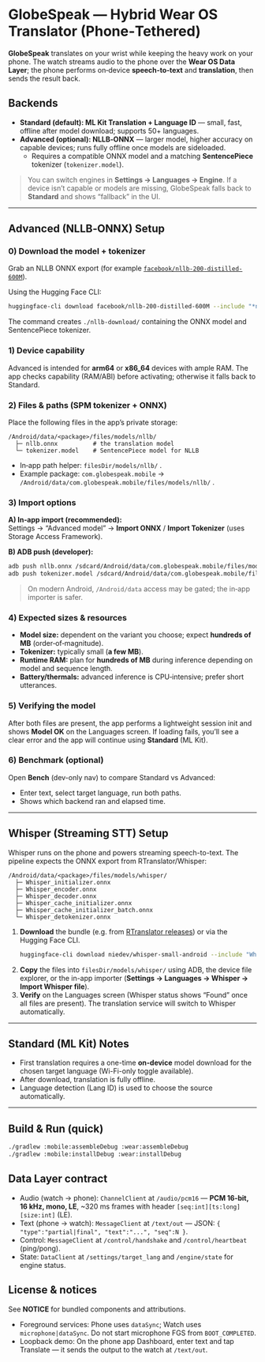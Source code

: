# GlobeSpeak — Hybrid Wear OS Translator (Phone‑Tethered)

**GlobeSpeak** translates on your wrist while keeping the heavy work on your phone. The watch streams audio to the phone over the **Wear OS Data Layer**; the phone performs on‑device **speech‑to‑text** and **translation**, then sends the result back.

## Backends
- **Standard (default): ML Kit Translation + Language ID** — small, fast, offline after model download; supports 50+ languages.
- **Advanced (optional): NLLB‑ONNX** — larger model, higher accuracy on capable devices; runs fully offline once models are sideloaded.
  - Requires a compatible ONNX model and a matching **SentencePiece** tokenizer (`tokenizer.model`).

> You can switch engines in **Settings → Languages → Engine**. If a device isn’t capable or models are missing, GlobeSpeak falls back to **Standard** and shows “fallback” in the UI.

---

## Advanced (NLLB‑ONNX) Setup

### 0) Download the model + tokenizer
Grab an NLLB ONNX export (for example [`facebook/nllb-200-distilled-600M`](https://huggingface.co/facebook/nllb-200-distilled-600M)).

Using the Hugging Face CLI:
```bash
huggingface-cli download facebook/nllb-200-distilled-600M --include "*nllb.onnx" "*tokenizer.model" --local-dir ./nllb-download
```
The command creates `./nllb-download/` containing the ONNX model and SentencePiece tokenizer.

### 1) Device capability
Advanced is intended for **arm64** or **x86_64** devices with ample RAM. The app checks capability (RAM/ABI) before activating; otherwise it falls back to Standard.

### 2) Files & paths (SPM tokenizer + ONNX)
Place the following files in the app’s private storage:

```
/Android/data/<package>/files/models/nllb/
  ├─ nllb.onnx          # the translation model
  └─ tokenizer.model    # SentencePiece model for NLLB
```

- In‑app path helper: `filesDir/models/nllb/` .
- Example package: `com.globespeak.mobile`  → `/Android/data/com.globespeak.mobile/files/models/nllb/` .

### 3) Import options
**A) In‑app import (recommended):**  
Settings → “Advanced model” → **Import ONNX** / **Import Tokenizer** (uses Storage Access Framework).

**B) ADB push (developer):**
```bash
adb push nllb.onnx /sdcard/Android/data/com.globespeak.mobile/files/models/nllb/nllb.onnx
adb push tokenizer.model /sdcard/Android/data/com.globespeak.mobile/files/models/nllb/tokenizer.model
```
> On modern Android, `/Android/data`  access may be gated; the in‑app importer is safer.

### 4) Expected sizes & resources
- **Model size:** dependent on the variant you choose; expect **hundreds of MB** (order‑of‑magnitude).  
- **Tokenizer:** typically small (**a few MB**).  
- **Runtime RAM:** plan for **hundreds of MB** during inference depending on model and sequence length.  
- **Battery/thermals:** advanced inference is CPU‑intensive; prefer short utterances.

### 5) Verifying the model
After both files are present, the app performs a lightweight session init and shows **Model OK** on the Languages screen. If loading fails, you’ll see a clear error and the app will continue using **Standard** (ML Kit).

### 6) Benchmark (optional)
Open **Bench** (dev-only nav) to compare Standard vs Advanced:
- Enter text, select target language, run both paths.  
- Shows which backend ran and elapsed time.

---

## Whisper (Streaming STT) Setup

Whisper runs on the phone and powers streaming speech-to-text. The pipeline expects the ONNX export from RTranslator/Whisper:

```
/Android/data/<package>/files/models/whisper/
  ├─ Whisper_initializer.onnx
  ├─ Whisper_encoder.onnx
  ├─ Whisper_decoder.onnx
  ├─ Whisper_cache_initializer.onnx
  ├─ Whisper_cache_initializer_batch.onnx
  └─ Whisper_detokenizer.onnx
```

1. **Download** the bundle (e.g. from [RTranslator releases](https://github.com/niedev/RTranslator/releases)) or via the Hugging Face CLI.
   ```bash
   huggingface-cli download niedev/whisper-small-android --include "Whisper_*.onnx" --local-dir ./whisper-download
   ```
2. **Copy** the files into `filesDir/models/whisper/` using ADB, the device file explorer, or the in-app importer (**Settings → Languages → Whisper → Import Whisper file**).
3. **Verify** on the Languages screen (Whisper status shows “Found” once all files are present). The translation service will switch to Whisper automatically.

---

## Standard (ML Kit) Notes
- First translation requires a one-time **on-device** model download for the chosen target language (Wi-Fi-only toggle available).  
- After download, translation is fully offline.  
- Language detection (Lang ID) is used to choose the source automatically.

---

## Build & Run (quick)
```bash
./gradlew :mobile:assembleDebug :wear:assembleDebug
./gradlew :mobile:installDebug :wear:installDebug
```

## Data Layer contract
- Audio (watch → phone): `ChannelClient` at `/audio/pcm16`  — **PCM 16‑bit, 16 kHz, mono, LE**, ~320 ms frames with header `[seq:int][ts:long][size:int]` (LE).  
- Text (phone → watch): `MessageClient` at `/text/out`  — JSON: `{ "type":"partial|final", "text":"...", "seq":N }`.  
- Control: `MessageClient` at `/control/handshake` and `/control/heartbeat` (ping/pong).  
- State: `DataClient` at `/settings/target_lang` and `/engine/state` for engine status.

## License & notices
See **NOTICE** for bundled components and attributions.
- Foreground services: Phone uses `dataSync`; Watch uses `microphone|dataSync`. Do not start microphone FGS from `BOOT_COMPLETED`.
- Loopback demo: On the phone app Dashboard, enter text and tap Translate — it sends the output to the watch at `/text/out`.
